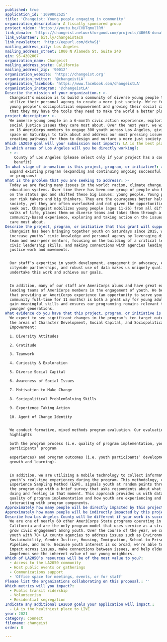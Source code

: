 ```yaml
---
published: true
application_id: '1699002525'
title: 'Changeist: Young people engaging in community'
organization_description: A fiscally sponsored group
project_video: 'https://youtu.be/CVDTqmullRM'
link_donate: 'https://changeist.networkforgood.com/projects/40668-donate-to-changeist'
link_volunteer: bit.ly/changeistacm
link_newsletter: 'http://eepurl.com/dxhwSj'
mailing_address_city: Los Angeles
mailing_address_street: 1000 N Alameda St. Suite 240
ein: 95-4302067
organization_name: Changeist
mailing_address_state: California
mailing_address_zip: '90012'
organization_website: 'https://changeist.org'
organization_twitter: '@changeistLA'
organization_facebook: 'https://www.facebook.com/changeistLA'
organization_instagram: '@changeistLA'
Describe the mission of your organization.: >-
  Changeist's mission is to build a community of diverse young people that
  utilize their personal agency to create a more just society. We're fostering
  young people's sociopolitical empowerment and growing their social capital, so
  that they may have the tools they need to make the world a better place
project_description: >-
  We immerse young people in a 6-month civic action experience, exploring the
  social justice issues they care most about. Over the next year, we will bring
  on 15 AmeriCorps members to engage 300 youth across Los Angeles, giving them
  space on Saturdays to talk about and address our most pressing issues,
  creating pathways for them to design and nurture a more just society.
Which LA2050 goal will your submission most impact?: LA is the best place to CONNECT
In which areas of Los Angeles will you be directly working?:
  - >-
    County of Los Angeles (please select only if your project has a countywide
    benefit)
In what stage of innovation is this project, program, or initiative?: >-
  Expand existing program (expanding and continuing ongoing successful projects
  or programs)
What is the problem that you are seeking to address?: >-
  Today we are facing many issues in the world: racism, climate change, failing
  education systems. Over time there has been one group of people who have taken
  on the status quo and shifted these big issues: young people. Young people are
  our risk takers and big thinkers. They are the courageous better halves of
  society, yet they are often overlooked and not given the opportunities they
  seek out. Changeist mobilizes young people (ages 11-26) from all different
  walks of life, places them on diverse teams and takes them through a 6-month
  community-based experience, exploring and taking action on the issues they
  care most about.
Describe the project, program, or initiative that this grant will support to address the problem identified.: >-
  Changeist has been bringing together youth on Saturdays since 2015, working to
  increase youths’ civic knowledge and personal agency by leveraging diverse
  team and near-peer mentors, focusing on the building of a critical lens and
  civic leadership skills, and making connections with agencies leading social
  justice work and movements.


  Our staff’s expertise in youth development, engagement in advocacy, extensive
  citywide partnerships, and robust use of data makes us uniquely qualified to
  undertake this work and achieve our goals.


  In addition, many of our staff are AmeriCorps alums and have great experience
  leading teams of AmeriCorps members in the engagement of youth. We believe
  that providing an AmeriCorps experience (an opportunity to serve your
  community full-time for 11 months) is both a great way for young adults to
  gain meaningful skills and ensures our programming remains relevant to the
  younger generations.
What evidence do you have that this project, program, or initiative is or will be successful, and how will you define and measure success?: >
  We expect to see significant changes in the program's ten target outcomes in
  the areas of Character Development, Social Capital, and Sociopolitical
  Empowerment:

  1. Diversity Attitudes

  2. Gratitude

  3. Teamwork

  4. Curiosity & Exploration

  5. Diverse Social Capital

  6. Awareness of Social Issues

  7. Motivation to Make Change

  8. Sociopolitical ProblemSolving Skills

  9. Experience Taking Action

  10. Agent of Change Identity


  We conduct formative, mixed methods program evaluation. Our evaluation focus
  highlights

  both the program process (i.e. quality of program implementation, youth
  participants’ program

  experiences) and program outcomes (i.e. youth participants’ developmental
  growth and learning).


  In addition, we are utilizing a mobile technology to collect information about
  youth’s real-time experiences during the program. This methodology, called
  Experience Sampling Method (ESM), signals youth at random points throughout
  the program day with a brief survey that asks respondents about what they are
  doing and feeling in that moment. This approach provides us with data on the
  quality of program implementation and how youth are experiencing and
  interacting with program components.
Approximately how many people will be directly impacted by this project, program, or initiative?: '300'
Approximately how many people will be indirectly impacted by this project, program, or initiative?: '5000'
Describe how Los Angeles County will be different if your work is successful.: >
  We are one of nearly 60 other AmeriCorps State programs operating in
  California and are the only program model that uses service as a strategy to
  grow civic engagement among youth. Over the course of the year, we connect
  youth with 70+ LA county agencies to address issues such as Environmental
  Sustainability, Gender Justice, Housing, Immigration, School-to-Prison
  Pipeline, and more. Because youth interest is so broad, we're able to make an
  impact across issues, make connections between issues, and help older
  Angelenos see the inherent value of our young neighbors.
Which of LA2050’s resources will be of the most value to you?:
  - Access to the LA2050 community
  - Host public events or gatherings
  - Communications support
  - 'Office space for meetings, events, or for staff'
Please list the organizations collaborating on this proposal.: ''
Which metrics will you impact?:
  - Public transit ridership
  - Volunteerism
  - Residential segregation
Indicate any additional LA2050 goals your application will impact.:
  - LA is the healthiest place to LIVE
year: 2021
category: connect
filename: changeist
order: 8

---
```

